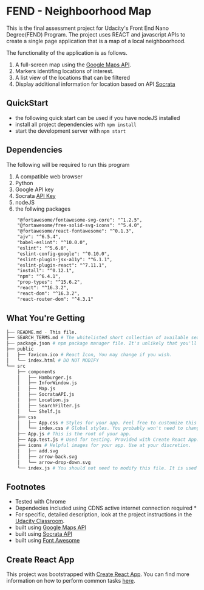 # FEND - Neighboorhood Map

This is the final assessment project for Udacity's Front End Nano Degree(FEND) Program.
The project uses REACT and javascript APIs to create a single page application that is a map of a local neighboorhood.

The functionality of the application is as follows.
1. A full-screen map using the [Google Maps API](https://cloud.google.com/maps-platform/).
2. Markers identifing locations of interest.
3. A list view of the locations that can be filtered
4. Display additional information for location based on API [Socrata](https://dev.socrata.com/foundry/data.lacity.org/xyvg-dst2)

## QuickStart

* the following quick start can be used if you have nodeJS installed
* install all project dependencies with `npm install`
* start the development server with `npm start`

## Dependencies

The following will be required to run this program

1. A compatible web browser
2. Python
3. Google API key
4. Socrata [API Key](https://data.lacity.org/login)
5. nodeJS
6. the follwing packages
```xml
    "@fortawesome/fontawesome-svg-core": "^1.2.5",
    "@fortawesome/free-solid-svg-icons": "^5.4.0",
    "@fortawesome/react-fontawesome": "^0.1.3",
    "ajv": "^6.5.4",
    "babel-eslint": "^10.0.0",
    "eslint": "^5.6.0",
    "eslint-config-google": "^0.10.0",
    "eslint-plugin-jsx-a11y": "^6.1.1",
    "eslint-plugin-react": "^7.11.1",
    "install": "^0.12.1",
    "npm": "^6.4.1",
    "prop-types": "^15.6.2",
    "react": "^16.3.2",
    "react-dom": "^16.3.2",
    "react-router-dom": "^4.3.1"
```
## What You're Getting
```bash
├── README.md - This file.
├── SEARCH_TERMS.md # The whitelisted short collection of available search terms for you to use with your app.
├── package.json # npm package manager file. It's unlikely that you'll need to modify this.
├── public
│   ├── favicon.ico # React Icon, You may change if you wish.
│   └── index.html # DO NOT MODIFY
└── src
    ├── components
    │   ├── Hamburger.js
    │   ├── InforWindow.js
    │   ├── Map.js
    │   ├── SocrataAPI.js
    │   ├── Location.js
    │   ├── SearchFilter.js
    │   └── Shelf.js
    ├── css
    │   ├── App.css # Styles for your app. Feel free to customize this as you desire.
    │   └── index.css # Global styles. You probably won't need to change anything here.
    ├── App.js # This is the root of your app.
    ├── App.test.js # Used for testing. Provided with Create React App.
    ├── icons # Helpful images for your app. Use at your discretion.
    │   ├── add.svg
    │   ├── arrow-back.svg
    │   └── arrow-drop-down.svg
    └── index.js # You should not need to modify this file. It is used for DOM rendering

```

## Footnotes

* Tested with Chrome
* Dependecies included using CDNS active internet connection required *
* For specific, detailed description, look at the project instructions in the [Udacity Classroom](https://classroom.udacity.com/).
* built using [Google Maps API](https://cloud.google.com/maps-platform/)
* built using [Socrata API](https://dev.socrata.com/foundry/data.lacity.org/xyvg-dst2)
* built using [Font Awesome](https://fontawesome.com/)

## Create React App

This project was bootstrapped with [Create React App](https://github.com/facebookincubator/create-react-app). You can find more information on how to perform common tasks [here](https://github.com/facebookincubator/create-react-app/blob/master/packages/react-scripts/template/README.md).
